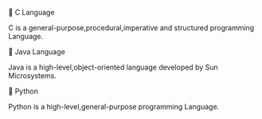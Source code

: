 🔹 C Language


  C is a general-purpose,procedural,imperative and structured programming Language.


🔹 Java Language


  Java is a high-level,object-oriented language developed by Sun Microsystems.


🔹 Python


  Python is a high-level,general-purpose programming Language.
